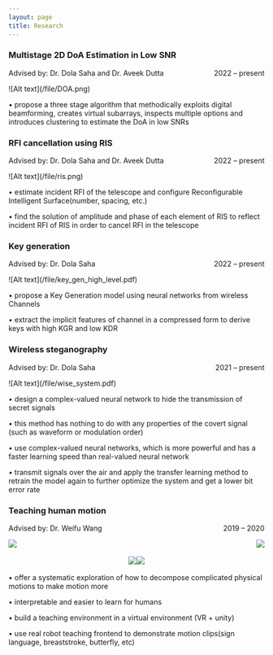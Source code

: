 ```yaml
---
layout: page
title: Research
---
```


<!-- **Not Pure Poole** is a simple, beautiful, and powerful Jekyll theme for blogs. It is built on [Poole](https://github.com/poole/poole) and [Pure](https://purecss.io/).

For more information about Not Pure Poole, please browse the [README](https://github.com/vszhub/not-pure-poole) file.


[Email](mailto://xwei4@albany.edu)  /  [Google Scholar](https://scholar.google.com/citations?user=k_yYzV4AAAAJ&hl=en)  /  [Linkedin](https://www.linkedin.com/in/xue-wei-752275231/)  /  CV
 -->
 

<!-- <h2>Research</h2> -->

<h3>Multistage 2D DoA Estimation in Low SNR</h3>
  <p style="text-align:left;">
        Advised by: Dr. Dola Saha and Dr. Aveek Dutta 
       <span style="float:right;">
        2022 – present
       </span>
  </p>
  ![Alt text](/file/DOA.png)
<!--   <img src="/file/DOA.png" width="200"> -->
  <p> • propose a three stage algorithm that methodically exploits digital beamforming, creates virtual subarrays, inspects multiple options and       
  introduces clustering to estimate the DoA in low SNRs</p>

<h3>RFI cancellation using RIS</h3>
  <p style="text-align:left;">
        Advised by: Dr. Dola Saha and Dr. Aveek Dutta 
       <span style="float:right;">
        2022 – present
       </span>
  </p>
<!--   ![Alt text](/file/wise_system.pdf) -->
![Alt text](/file/ris.png)
<!--   ![Alt text](/file/wise_system.pdf) -->
  <p> • estimate incident RFI of the telescope and configure Reconfigurable Intelligent Surface(number, spacing, etc.)</p>
  <p> • find the solution of amplitude and phase of each element of RIS to reflect incident RFI of RIS in order to cancel RFI in the telescope</p>

<h3>Key generation</h3>
<!--   <p> Advised by: Dr. Dola Saha 2022 – present</p>  -->
  <p style="text-align:left;">
      Advised by: Dr. Dola Saha 
     <span style="float:right;">
      2022 – present
     </span>
  </p>
  ![Alt text](/file/key_gen_high_level.pdf)
  <p> • propose a Key Generation model using neural networks from wireless Channels</p>
  <p> • extract the implicit features of channel in a compressed form to derive keys with high KGR and low KDR</p>

<h3>Wireless steganography</h3>
<!--   <p> Advised by: Dr. Dola Saha 2021 – present</p>  -->
 <p style="text-align:left;">
      Advised by: Dr. Dola Saha 
     <span style="float:right;">
      2021 – present
     </span>
  </p>
  ![Alt text](/file/wise_system.pdf)
 <p> • design a complex-valued neural network to hide the transmission of secret signals</p>
 <p> • this method has nothing to do with any properties of the covert signal (such as waveform or modulation order)</p>
 <p> • use complex-valued neural networks, which is more powerful and has a faster learning speed than real-valued neural network</p>
 <p> • transmit signals over the air and apply the transfer learning method to retrain the model again to further optimize the system and get a lower bit error rate </p>

<h3>Teaching human motion</h3>
<!--  <p> Advised by: Dr. Weifu Wang 2019 – 2020</p>  -->
 <p style="text-align:left;">
      Advised by: Dr. Weifu Wang 
     <span style="float:right;">
      2019 – 2020
     </span>
</p>

<!--  ![Alt text](/file/IMG_3674-2-2-2_AdobeExpress.gif) -->
<p style="text-align:left;">
      <img src="/file/IMG_3668_MOV_AdobeExpress.gif" width="150"> 
     <span style="float:right;">
      <img src="/file/IMG_3668_MOV_AdobeExpress.gif" width="150">
     </span>
</p>
<!--  <p><img src="/file/IMG_3668_MOV_AdobeExpress.gif" width="100"> <img src="/file/IMG_3674_MOV_AdobeExpress.gif" width="100"> </p> -->
<!--  <p float="left">
  <img src="/file/IMG_3668_MOV_AdobeExpress.gif" width="100" />
  <img src="/file/IMG_3674_MOV_AdobeExpress.gif" width="100" /> 
</p>
<img src = "/file/IMG_3668_MOV_AdobeExpress.gif" width ="100" /> <img src = "/file/IMG_3674_MOV_AdobeExpress.gif" width ="100" /> -->
<!-- ![alt](/file/IMG_3668_MOV_AdobeExpress.gif) | ![alt](/file/IMG_3668_MOV_AdobeExpress.gif)
<tr>
    <td> <img src="/file/IMG_3668_MOV_AdobeExpress.gif" alt="Drawing" style="width: 250px;"/> </td>
    <td> <img src="/file/IMG_3668_MOV_AdobeExpress.gif" alt="Drawing" style="width: 250px;"/> </td>
</tr>
|![alt](/file/IMG_3668_MOV_AdobeExpress.gif) | ![alt](/file/IMG_3668_MOV_AdobeExpress.gif) -->
<!-- https://user-images.githubusercontent.com/99225857/209892872-baae0b1d-4e83-4278-b8a4-aaac10cae0eb.mov -->



<center class="half">
    <img src="/file/IMG_3668_MOV_AdobeExpress.gif" width="200"/><img src="/file/IMG_3668_MOV_AdobeExpress.gif" width="200"/>
</center>
  
  
 <p> • offer a systematic exploration of how to decompose complicated physical motions to make motion more
 <p> • interpretable and easier to learn for humans
 <p> •  build a teaching environment in a virtual environment (VR + unity)
 <p> •  use real robot teaching frontend to demonstrate motion clips(sign language, breaststroke, butterfly, etc)</p>

 
 
 
 


